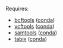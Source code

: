 Requires:

* [bcftools](https://samtools.github.io/bcftools/) ([conda](https://anaconda.org/bioconda/bcftools))
* [vcftools](https://vcftools.github.io/perl_module.html) ([conda](https://anaconda.org/bioconda/vcftools))
* [samtools](https://samtools.github.io) ([conda](https://anaconda.org/bioconda/samtools))
* [tabix](http://www.htslib.org/doc/tabix.html) ([conda](https://anaconda.org/bioconda/tabix))
